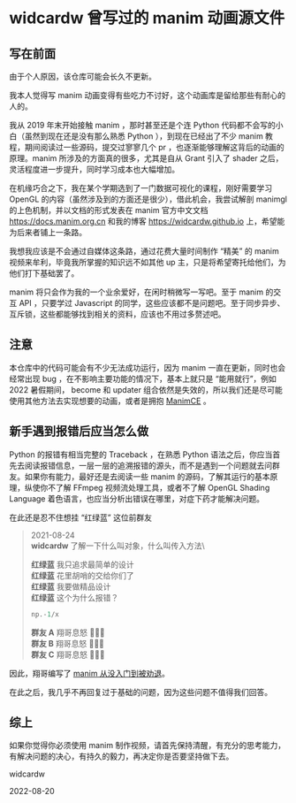 # widcardw 曾写过的 manim 动画源文件

## 写在前面

由于个人原因，该仓库可能会长久不更新。

我本人觉得写 manim 动画变得有些吃力不讨好，这个动画库是留给那些有耐心的人的。

我从 2019 年末开始接触 manim ，那时甚至还是个连 Python 代码都不会写的小白（虽然到现在还是没有那么熟悉 Python ），到现在已经出了不少 manim 教程，期间阅读过一些源码，提交过寥寥几个 pr ，也逐渐能够理解这背后的动画的原理。manim 所涉及的方面真的很多，尤其是自从 Grant 引入了 shader 之后，灵活程度进一步提升，同时学习成本也大幅增加。

在机缘巧合之下，我在某个学期选到了一门数据可视化的课程，刚好需要学习 OpenGL 的内容（虽然涉及到的方面还是很少），借此机会，我尝试解剖 manimgl 的上色机制，并以文档的形式发表在 manim 官方中文文档 https://docs.manim.org.cn 和我的博客 https://widcardw.github.io 上，希望能为后来者铺上一条路。

我想我应该是不会通过自媒体这条路，通过花费大量时间制作 “精美” 的 manim 视频来牟利，毕竟我所掌握的知识远不如其他 up 主，只是将希望寄托给他们，为他们打下基础罢了。

manim 将只会作为我的一个业余爱好，在闲时稍微写一写吧。至于 manim 的交互 API ，只要学过 Javascript 的同学，这些应该都不是问题吧。至于同步异步、互斥锁，这些都能够找到相关的资料，应该也不用过多赘述吧。

## 注意

本仓库中的代码可能会有不少无法成功运行，因为 manim 一直在更新，同时也会经常出现 bug ，在不影响主要功能的情况下，基本上就只是 “能用就行”，例如 2022 暑假期间， become 和 updater 组合依然是失效的，所以我们还是尽可能使用其他方法去实现想要的动画，或者是拥抱 [ManimCE](https://manim.community) 。

## 新手遇到报错后应当怎么做

Python 的报错有相当完整的 Traceback ，在熟悉 Python 语法之后，你应当首先去阅读报错信息，一层一层的追溯报错的源头，而不是遇到一个问题就去问群友。如果你有能力，最好还是去阅读一些 manim 的源码，了解其运行的基本原理，纵使你不了解 FFmpeg 视频流处理工具，或者不了解 OpenGL Shading Language 着色语言，也应当分析出错误在哪里，对症下药才能解决问题。

在此还是忍不住想挂 “红绿蓝” 这位前群友

> 2021-08-24\
> **widcardw** 了解一下什么叫对象，什么叫传入方法\
> 
> **红绿蓝** 我只追求最简单的设计\
> **红绿蓝** 花里胡哨的交给你们了\
> **红绿蓝** 我要做精品设计\
> **红绿蓝** 这个为什么报错？
>
> ```python
> np.-1/x
> ```
>
> **群友 A** 翔哥息怒 🧯🧯🧯\
> **群友 B** 翔哥息怒 🧯🧯🧯\
> **群友 C** 翔哥息怒 🧯🧯🧯


因此，翔哥编写了 [manim 从没入门到被劝退](https://manim.org.cn/problems/persuade2quit)。

在此之后，我几乎不再回复过于基础的问题，因为这些问题不值得我们回答。

## 综上

如果你觉得你必须使用 manim 制作视频，请首先保持清醒，有充分的思考能力，有解决问题的决心，有持久的毅力，再决定你是否要坚持做下去。

widcardw

2022-08-20


<style>
.chat-container {
    border: 1px solid #7f7f7f40;
    padding: 0.5rem;
    border-radius: 0.5rem;
}
.message {
    display: flex;
    margin: 0.5rem 0;
}
.person {
    padding: 0.5rem;
}
.bubble {
    background: #7f7f7f20;
    padding: 0.5rem;
    border-radius: 0.5rem;
}
</style>